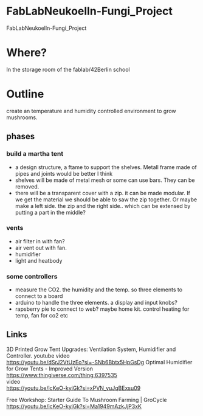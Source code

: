 # FabLabNeukoelln-Fungi_Project
FabLabNeukoelln-Fungi_Project

# Where?
In the storage room of the fablab/42Berlin school

# Outline
create an temperature and humidity controlled environment to grow mushrooms.

## phases
### build a martha tent 
- a design structure, a ftame to support the shelves. Metall frame made of pipes and joints would be better I think
- shelves will be made of metal mesh or some can use bars. They can be removed.
- there will be a transparent cover with a zip. it can be made modular. If we get the material we should be able to
  saw the zip together. Or maybe make a left side. the zip and the right side.. which can be extensed by putting a part in the middle?

### vents
- air filter in with fan?
- air vent out with fan.
- humidifier
- light and heatbody

### some controllers
- measure the CO2. the humidity and the temp. so three elements to connect to a board
- arduino to handle the three elements. a display and input knobs?
- rapsberry pie to connect to web? maybe home kit. control heating for temp, fan for co2 etc 



## Links  
3D Printed Grow Tent Upgrades: Ventilation System, Humidifier and Controller. youtube video  
https://youtu.be/dSrJ2VtUzEo?si=-SNb6Bbtx5HpGsDg
Optimal Humidifier for Grow Tents - Improved Version  
https://www.thingiverse.com/thing:6397535  
video  
https://youtu.be/icKeO-kyiGk?si=xPVN_vuJqBExsu09  

Free Workshop: Starter Guide To Mushroom Farming | GroCycle 
https://youtu.be/icKeO-kyiGk?si=Ma1949mAzkJjP3xK
